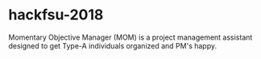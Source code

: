 # hackfsu-2018
Momentary Objective Manager (MOM) is a project management assistant designed to get Type-A individuals organized and PM's happy.
